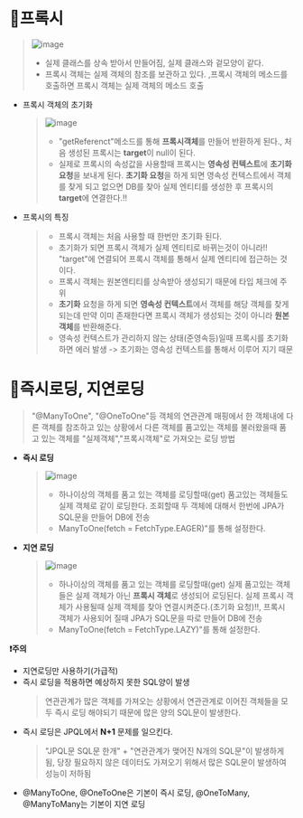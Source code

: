 📌**프록시**
==========================
> ![image](https://user-images.githubusercontent.com/96917871/178739538-1c66ab0e-c996-4504-b9ca-5e6e2ba4ab51.png)
> * 실제 클래스를 상속 받아서 만들어짐, 실제 클래스와 겉모양이 같다.
> * 프록시 객체는 실제 객체의 참조를 보관하고 있다. ,프록시 객체의 메소드를 호출하면 프록시 객체는 실제 객체의 메소드 호출

* 프록시 객체의 초기화
  > ![image](https://user-images.githubusercontent.com/96917871/178740019-cb47afa2-ad08-44c1-b4bd-4c16487e5140.png)
  > 
  > * "getReferenct"메소드를 통해 **프록시객체**를 만들어 반환하게 된다., 처음 생성된 프록시는 **target**이 null이 된다.
  > * 실제로 프록시의 속성값을 사용할때 프록시는 **영속성 컨텍스트**에 **초기화 요청**을 보내게 된다. **초기화 요청**을 하게 되면 영속성 컨텍스트에서 객체를 찾게 되고 없으면 
  > DB를 찾아 실제 엔티티를 생성한 후 프록시의 **target**에 연결한다.!!

* 프록시의 특징
  > * 프록시 객체는 처음 사용할 때 한번만 초기화 된다.
  > * 초기화가 되면 프록시 객체가 실제 엔티티로 바뀌는것이 아니라!! "target"에 연결되어 프록시 객체를 통해서 실제 엔티티에 접근하는 것이다.
  > * 프록시 객체는 원본엔티티를 상속받아 생성되기 때문에 타입 체크에 주위
  > * **초기화** 요청을 하게 되면 **영속성 컨텍스트**에서 객체를 해당 객체를 찾게 되는데 만약 이미 존재한다면 프록시 객체가 생성되는 것이 아니라 **원본 객체**를 반환해준다.
  > * 영속성 컨텍스트가 관리하지 않는 상태(준영속등)일때 프록시를 초기화하면 에러 발생 -> 초기화는 영속성 컨텍스트를 통해서 이루어 지기 때문



📌**즉시로딩, 지연로딩**
================================
> "@ManyToOne", "@OneToOne"등 객체의 연관관계 매핑에서 한 객체내에 다른 객체를 참조하고 있는 상황에서 다른 객체를 품고있는 객체를 불러왔을때 품고 있는 객체를 "실제객체","프록시객체"로 가져오는 로딩 방법

* **즉시 로딩**
  > ![image](https://user-images.githubusercontent.com/96917871/178743168-3390a825-a8cb-40be-b751-47de9ad06003.png)
  > * 하나이상의 객체를 품고 있는 객체를 로딩할때(get) 품고있는 객체들도 실제 객체로 같이 로딩한다. 조회할때 두 객체에 대해서 한번에 JPA가 SQL문을 만들어 DB에 전송 
  > * ManyToOne(fetch = FetchType.EAGER)"를 통해 설정한다.

* **지연 로딩**
  > ![image](https://user-images.githubusercontent.com/96917871/178744696-4deae1a1-5a18-4168-acec-6bf04fa10016.png)
  > 
  > * 하나이상의 객체를 품고 있는 객체를 로딩할때(get) 실제 품고있는 객체들은 실제 객체가 아닌 **프록시 객체**로 생성되어 로딩된다. 실제 프록시 객체가 사용될때 실제 객체를 찾아 연결시켜준다.(초기화 요청)!!, 프록시 객체가 사용되어 질때 JPA가 SQL문을 따로 만들어 DB에 전송 
  > *  ManyToOne(fetch = FetchType.LAZY)"를 통해 설정한다.

**❗주의**
  * 지연로딩만 사용하기(가급적)
  * 즉시 로딩을 적용하면 예상하지 못한 SQL양이 발생 
    > 연관관계가 많은 객체를 가져오는 상황에서 연관관계로 이어진 객체들을 모두 즉시 로딩 해야되기 때문에 많은 양의 SQL문이 발생한다.
  * 즉시 로딩은 JPQL에서 **N+1** 문제를 일으킨다.
    > "JPQL문 SQL문 한개" + "연관관계가 맺어진 N개의 SQL문"이 발생하게 됨, 당장 필요하지 않은 데이터도 가져오기 위해서 많은 SQL문이 발생하여 성능이 저하됨
  * @ManyToOne, @OneToOne은 기본이 즉시 로딩, @OneToMany, @ManyToMany는 기본이 지연 로딩



  
